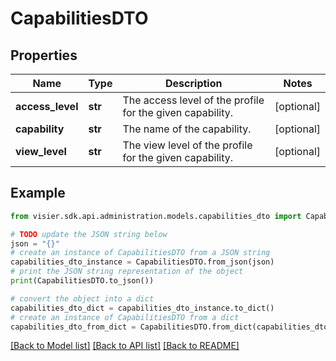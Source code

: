 # CapabilitiesDTO


## Properties

Name | Type | Description | Notes
------------ | ------------- | ------------- | -------------
**access_level** | **str** | The access level of the profile for the given capability. | [optional] 
**capability** | **str** | The name of the capability. | [optional] 
**view_level** | **str** | The view level of the profile for the given capability. | [optional] 

## Example

```python
from visier.sdk.api.administration.models.capabilities_dto import CapabilitiesDTO

# TODO update the JSON string below
json = "{}"
# create an instance of CapabilitiesDTO from a JSON string
capabilities_dto_instance = CapabilitiesDTO.from_json(json)
# print the JSON string representation of the object
print(CapabilitiesDTO.to_json())

# convert the object into a dict
capabilities_dto_dict = capabilities_dto_instance.to_dict()
# create an instance of CapabilitiesDTO from a dict
capabilities_dto_from_dict = CapabilitiesDTO.from_dict(capabilities_dto_dict)
```
[[Back to Model list]](../README.md#documentation-for-models) [[Back to API list]](../README.md#documentation-for-api-endpoints) [[Back to README]](../README.md)


